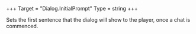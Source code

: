 +++
Target = "Dialog.InitialPrompt"
Type = string
+++

Sets the first sentence that the dialog will show to the player, once a chat is commenced.